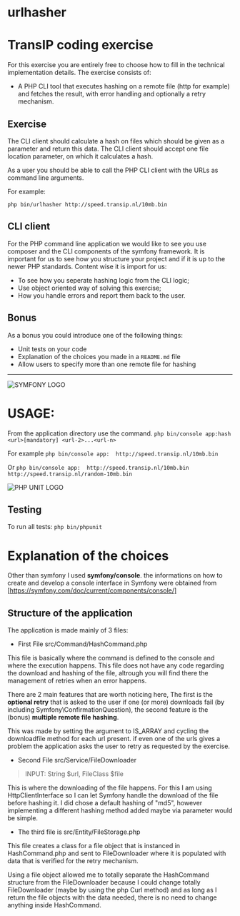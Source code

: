 # urlhasher

# TransIP coding exercise

For this exercise you are entirely free to choose how to fill in the technical implementation details.
The exercise consists of:
- A PHP CLI tool that executes hashing on a remote file (http for example) and fetches the result,
with error handling and optionally a retry mechanism.

## Exercise
The CLI client should calculate a hash on files which should be given as a parameter and return this
data. The CLI client should accept one file location parameter, on which it calculates a hash.

As a user you should be able to call the PHP CLI client with the URLs as command line arguments.

For example:

`php bin/urlhasher http://speed.transip.nl/10mb.bin`

## CLI client
For the PHP command line application we would like to see you use composer and the CLI
components of the symfony framework.
It is important for us to see how you structure your project and if it is up to the newer PHP
standards. Content wise it is import for us:
- To see how you seperate hashing logic from the CLI logic;
- Use object oriented way of solving this exercise;
- How you handle errors and report them back to the user.

## Bonus
As a bonus you could introduce one of the following things:
- Unit tests on your code
- Explanation of the choices you made in a `README.md` file
- Allow users to specify more than one remote file for hashing

---------------------------------------------------------------------------------------------------------------------------------

![SYMFONY LOGO](https://upload.wikimedia.org/wikipedia/commons/thumb/6/60/Symfony2.svg/640px-Symfony2.svg.png)
# USAGE:
From the application directory use the command.
`php bin/console app:hash <url>[mandatory] <url-2>...<url-n>`

For example
`php bin/console app:  http://speed.transip.nl/10mb.bin`

Or
`php bin/console app:  http://speed.transip.nl/10mb.bin http://speed.transip.nl/random-10mb.bin`

![PHP UNIT LOGO](https://upload.wikimedia.org/wikipedia/commons/thumb/f/f7/PHPUnit_Logo.svg/320px-PHPUnit_Logo.svg.png)
## Testing
To run all tests:
`php bin/phpunit`

# Explanation of the choices

Other than symfony I used **symfony/console**.
the informations on how to create and develop a console interface in Symfony were obtained from [https://symfony.com/doc/current/components/console/]

## Structure of the application
The application is made mainly of 3 files:
- First File src/Command/HashCommand.php

This file is basically where the command is defined to the console and where the execution happens. This file does not have any code regarding the download and hashing of the file, altrough you will find there the management of retries when an error happens.

There are 2 main features that are worth noticing here, The first is the **optional retry** that is asked to the user if one (or more) downloads fail (by including Symfony\ConfirmationQuestion), the second feature is the (bonus) **multiple remote file hashing**.

This was made by setting the argument to IS_ARRAY and cycling the downloadfile method for each url present. if even one of the urls gives a problem the application asks the user to retry as requested by the exercise.


- Second File src/Service/FileDownloader

>INPUT: String $url, FileClass $file

This is where the downloading of the file happens. For this I am using HttpClientInterface so I can let Symfony handle the download of the file before hashing it. I did chose a default hashing of "md5", however implementing a different hashing method added maybe via parameter would be simple.

- The third file is src/Entity/FileStorage.php

This file creates a class for a file object that is instanced in HashCommand.php and sent to FileDownloader where it is populated with data that is verified for the retry mechanism.

Using a file object allowed me to totally separate the HashCommand structure from the FileDownloader because I could change totally FileDownloader (maybe by using the php Curl method) and as long as I return the file objects with the data needed, there is no need to change anything inside HashCommand.
